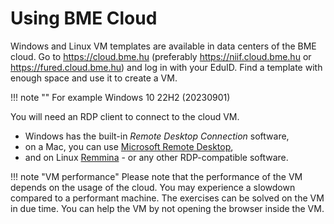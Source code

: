 # Using BME Cloud

Windows and Linux VM templates are available in data centers of the BME cloud. Go to <https://cloud.bme.hu> (preferably <https://niif.cloud.bme.hu> or <https://fured.cloud.bme.hu>) and log in with your EduID. Find a template with enough space and use it to create a VM.

!!! note ""
    For example Windows 10 22H2 (20230901)  

You will need an RDP client to connect to the cloud VM.

- Windows has the built-in _Remote Desktop Connection_ software,
- on a Mac, you can use [Microsoft Remote Desktop](https://apps.apple.com/us/app/microsoft-remote-desktop-10/id1295203466?mt=12),
- and on Linux [Remmina](https://remmina.org/how-to-install-remmina/) - or any other RDP-compatible software.

!!! note "VM performance"
    Please note that the performance of the VM depends on the usage of the cloud. You may experience a slowdown compared to a performant machine. The exercises can be solved on the VM in due time. You can help the VM by not opening the browser inside the VM.
